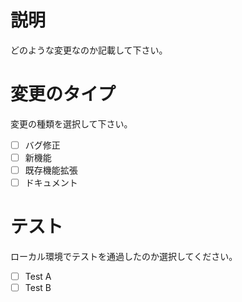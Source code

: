 # 説明
どのような変更なのか記載して下さい。

# 変更のタイプ
変更の種類を選択して下さい。

-[ ] バグ修正
-[ ] 新機能
-[ ] 既存機能拡張
-[ ] ドキュメント

# テスト
ローカル環境でテストを通過したのか選択してください。

-[ ] Test A
-[ ] Test B
